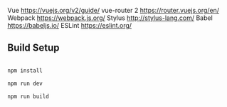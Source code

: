 
Vue https://vuejs.org/v2/guide/
vue-router 2 https://router.vuejs.org/en/
Webpack https://webpack.js.org/
Stylus http://stylus-lang.com/
Babel https://babeljs.io/
ESLint https://eslint.org/

## Build Setup

``` bash

npm install

npm run dev

npm run build

```